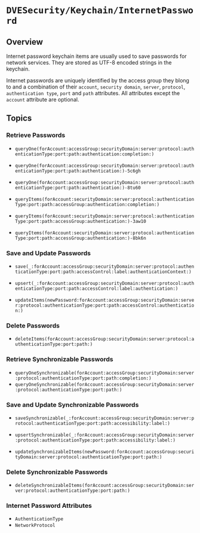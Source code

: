 # ``DVESecurity/Keychain/InternetPassword``

## Overview

Internet password keychain items are usually used to save passwords for network services. They are stored as UTF-8 encoded strings in the keychain.

Internet passwords are uniquely identified by the access group they blong to and a combination of their `account`, `security domain`, `server`, `protocol`, `authentication type`, `port` and `path` attributes. All attributes except the `account` attribute are optional.

## Topics

### Retrieve Passwords
- ``queryOne(forAccount:accessGroup:securityDomain:server:protocol:authenticationType:port:path:authentication:completion:)``
- ``queryOne(forAccount:accessGroup:securityDomain:server:protocol:authenticationType:port:path:authentication:)-5c6gh``
- ``queryOne(forAccount:accessGroup:securityDomain:server:protocol:authenticationType:port:path:authentication:)-8tu60``

- ``queryItems(forAccount:securityDomain:server:protocol:authenticationType:port:path:accessGroup:authentication:completion:)``
- ``queryItems(forAccount:securityDomain:server:protocol:authenticationType:port:path:accessGroup:authentication:)-3aw10``
- ``queryItems(forAccount:securityDomain:server:protocol:authenticationType:port:path:accessGroup:authentication:)-8bk6n``

### Save and Update Passwords
- ``save(_:forAccount:accessGroup:securityDomain:server:protocol:authenticationType:port:path:accessControl:label:authenticationContext:)``

- ``upsert(_:forAccount:accessGroup:securityDomain:server:protocol:authenticationType:port:path:accessControl:label:authentication:)``

- ``updateItems(newPassword:forAccount:accessGroup:securityDomain:server:protocol:authenticationType:port:path:accessControl:authentication:)``

### Delete Passwords
- ``deleteItems(forAccount:accessGroup:securityDomain:server:protocol:authenticationType:port:path:)``

### Retrieve Synchronizable Passwords
- ``queryOneSynchronizable(forAccount:accessGroup:securityDomain:server:protocol:authenticationType:port:path:completion:)``
- ``queryOneSynchronizable(forAccount:accessGroup:securityDomain:server:protocol:authenticationType:port:path:)``

### Save and Update Synchronizable Passwords
- ``saveSynchronizable(_:forAccount:accessGroup:securityDomain:server:protocol:authenticationType:port:path:accessibility:label:)``

- ``upsertSynchronizable(_:forAccount:accessGroup:securityDomain:server:protocol:authenticationType:port:path:accessibility:label:)``

- ``updateSynchronizableItems(newPassword:forAccount:accessGroup:securityDomain:server:protocol:authenticationType:port:path:)``

### Delete Synchronizable Passwords
- ``deleteSynchronizableItems(forAccount:accessGroup:securityDomain:server:protocol:authenticationType:port:path:)``

### Internet Password Attributes
- ``AuthenticationType``
- ``NetworkProtocol``
